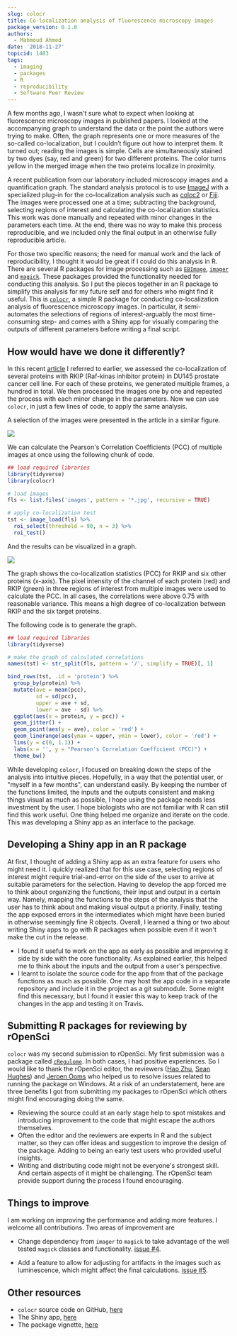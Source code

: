 ```yaml
---
slug: colocr
title: Co-localization analysis of fluorescence microscopy images
package_version: 0.1.0
authors:
  - Mahmoud Ahmed
date: '2018-11-27'
topicid: 1483
tags:
  - imaging
  - packages
  - R
  - reproducibility
  - Software Peer Review
---
```


A few months ago, I wasn't sure what to expect when looking at fluorescence microscopy images in published papers. I looked at the accompanying graph to understand the data or the point the authors were trying to make. Often, the graph represents one or more measures of the so-called co-localization, but I couldn’t figure out how to interpret them. It turned out; reading the images is simple. Cells are simultaneously stained by two dyes (say, red and green) for two different proteins. The color turns yellow in the merged image when the two proteins localize in proximity. 

A recent publication from our laboratory included microscopy images and a quantification graph. The standard analysis protocol is to use [ImageJ](https://imagej.nih.gov/ij/index.html) with a specialized plug-in for the co-localization analysis such as [coloc2](https://imagej.net/Coloc_2) or [Fiji](https://fiji.sc). The images were processed one at a time; subtracting the background, selecting regions of interest and calculating the co-localization statistics. This work was done manually and repeated with minor changes in the parameters each time. At the end, there was no way to make this process reproducible, and we included only the final output in an otherwise fully reproducible article.

For those two specific reasons; the need for manual work and the lack of reproducibility, I thought it would be great if I could do this analysis in R. There are several R packages for image processing such as [`EBImage`](https://bioconductor.org/packages/EBImage/), [`imager`](https://CRAN.R-project.org/package=imager) and [`magick`](https://CRAN.R-project.org/package=magick). These packages provided the functionality needed for conducting this analysis. So I put the pieces together in an R package to simplify this analysis for my future self and for others who might find it useful. This is [`colocr`](https://github.com/ropensci/colocr), a simple R package for conducting co-localization analysis of fluorescence microscopy images. In particular, it semi-automates the selections of regions of interest-arguably the most time-consuming step- and comes with a Shiny app for visually comparing the outputs of different parameters before writing a final script. 

## How would have we done it differently?

In this recent [article](https://www.mdpi.com/2072-6694/10/8/273/htm) I referred to earlier, we assessed the co-localization of several proteins with RKIP (Raf-kinas inhibitor protein) in DU145 prostate cancer cell line. For each of these proteins, we generated multiple frames, a hundred in total. We then processed the images one by one and repeated the process with each minor change in the parameters. Now we can use `colocr`, in just a few lines of code, to apply the same analysis.

A selection of the images were presented in the article in a similar figure.

![](/img/blog-images/2018-11-27-colocr/images.png)


We can calculate the Pearson's Correlation Coefficients (PCC) of multiple images at once using the following chunk of code.

```r
## load required libraries
library(tidyverse)
library(colocr)

# load images
fls <- list.files('images', pattern = '*.jpg', recursive = TRUE)

# apply co-localization test
tst <- image_load(fls) %>%
  roi_select(threshold = 90, n = 3) %>%
  roi_test()
```

And the results can be visualized in a graph.

![](/img/blog-images/2018-11-27-colocr/graph.png)

The graph shows the co-localization statistics (PCC) for RKIP and six other proteins (x-axis). The pixel intensity of the channel of each protein (red) and RKIP (green) in three regions of interest from multiple images were used to calculate the PCC. In all cases, the correlations were above 0.75 with reasonable variance. This means a high degree of co-localization between RKIP and the six target proteins.

The following code is to generate the graph.

```r
## load required libraries
library(tidyverse)

# make the graph of calculated correlations
names(tst) <- str_split(fls, pattern = '/', simplify = TRUE)[, 1]

bind_rows(tst, .id = 'protein') %>%
  group_by(protein) %>%
  mutate(ave = mean(pcc),
         sd = sd(pcc),
         upper = ave + sd,
         lower = ave - sd) %>%
  ggplot(aes(x = protein, y = pcc)) +
  geom_jitter() +
  geom_point(aes(y = ave), color = 'red') +
  geom_linerange(aes(ymax = upper, ymin = lower), color = 'red') +
  lims(y = c(0, 1.1)) +
  labs(x = '', y = "Pearson's Correlation Coefficient (PCC)") +
  theme_bw()
```

While developing `colocr`, I focused on breaking down the steps of the analysis into intuitive pieces. Hopefully, in a way that the potential user, or "myself in a few months", can understand easily. By keeping the number of the functions limited, the inputs and the outputs consistent and making things visual as much as possible, I hope using the package needs less investment by the user. I hope biologists who are not familiar with R can still find this work useful. One thing helped me organize and iterate on the code. This was developing a Shiny app as an interface to the package.

## Developing a Shiny app in an R package

At first, I thought of adding a Shiny app as an extra feature for users who might need it. I quickly realized that for this use case, selecting regions of interest might require trial-and-error on the side of the user to arrive at suitable parameters for the selection. Having to develop the app forced me to think about organizing the functions, their input and output in a certain way. Namely, mapping the functions to the steps of the analysis that the user has to think about and making visual output a priority. Finally, testing the app exposed errors in the intermediates which might have been buried in otherwise seemingly fine R objects. Overall, I learned a thing or two about writing Shiny apps to go with R packages when possible even if it won't make the cut in the release.

* I found it useful to work on the app as early as possible and improving it side by side with the core functionality. As explained earlier, this helped me to think about the inputs and the output from a user's perspective.
*  I learnt to isolate the source code for the app from that of the package functions as much as possible. One may host the app code in a separate repository and include it in the project as a git submodule. Some might find this necessary, but I found it easier this way to keep track of the changes in the app and testing it on Travis.

## Submitting R packages for reviewing by rOpenSci

`colocr` was my second submission to rOpenSci. My first submission was a package called [`cRegulome`](https://github.com/ropensci/cRegulome). In both cases, I had positive experiences. So I would like to thank the rOpenSci editor, the reviewers ([Hao Zhu](https://github.com/haozhu233), [Sean Hughes](https://github.com/seaaan)) and [Jeroen Ooms](https://github.com/jeroen) who helped us to resolve issues related to running the package on Windows. At a risk of an understatement, here are three benefits I got from submitting my packages to rOpenSci which others might find encouraging doing the same.

* Reviewing the source could at an early stage help to spot mistakes and introducing improvement to the code that might escape the authors themselves.
* Often the editor and the reviewers are experts in R and the subject matter, so they can offer ideas and suggestion to improve the design of the package. Adding to being an early test users who provided useful insights.
* Writing and distributing code might not be everyone's strongest skill. And certain aspects of it might be challenging. The rOpenSci team provide support during the process I found encouraging.

## Things to improve

I am working on improving the performance and adding more features. I welcome all contributions. Two areas of improvement are

* Change dependency from `imager` to `magick` to take advantage of the well tested `magick` classes and functionality. [issue #4](https://github.com/ropensci/colocr/issues/4).

* Add a feature to allow for adjusting for artifacts in the images such as luminescence, which might affect the final calculations. [issue #5](https://github.com/ropensci/colocr/issues/5).

## Other resources

* `colocr` source code on GitHub, [here](https://github.com/ropensci/colocr)
* The Shiny app, [here](https://mahshaaban.shinyapps.io/colocr_app2/)
* The package vignette, [here](https://github.com/ropensci/colocr/blob/master/vignettes/using_colocr.Rmd)
